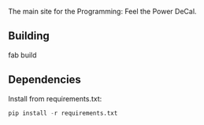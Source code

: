 The main site for the Programming: Feel the Power DeCal.

## Building
fab build

## Dependencies
Install from requirements.txt:
```python
pip install -r requirements.txt
```
